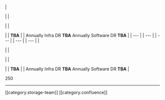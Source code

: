 





|  

 | 
|  

 | 
| 

 | 
|  **TBA**  | 
| Annually Infra DR  **TBA** Annually Software DR  **TBA**  | 
|  --- | 
|  --- | 
|  --- | 
|  --- | 
|  --- | 
|  

 | 
|  

 | 
| 

 | 
|  **TBA**  | 
| Annually Infra DR  **TBA** Annually Software DR  **TBA**  | 

250





*****

[[category.storage-team]] 
[[category.confluence]] 
